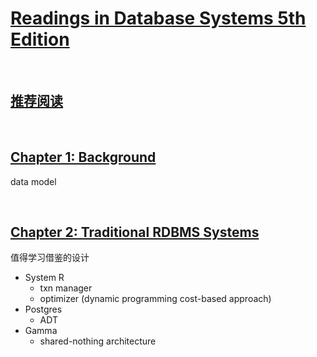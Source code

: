 # [Readings in Database Systems 5th Edition](http://www.redbook.io/)

&nbsp;   
## [推荐阅读](http://www.redbook.io/all-readings.html)

&nbsp;   
## [Chapter 1: Background](http://www.redbook.io/ch1-background.html)

data model


&nbsp;   
## [Chapter 2: Traditional RDBMS Systems](http://www.redbook.io/ch2-importantdbms.html)

值得学习借鉴的设计

- System R
  - txn manager
  - optimizer (dynamic programming cost-based approach)
- Postgres
  - ADT
- Gamma
  - shared-nothing architecture


&nbsp;   
## []()